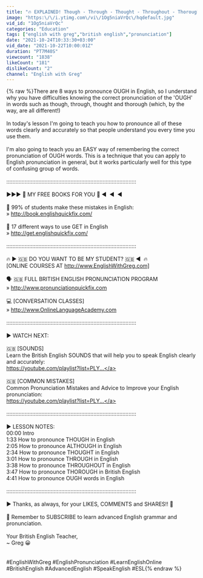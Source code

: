 ```yaml
---
title: "🔥 EXPLAINED! Though - Through - Thought - Throughout - Thorough | British English Pronunciation"
image: "https:\/\/i.ytimg.com\/vi\/1Og5niaVrQc\/hqdefault.jpg"
vid_id: "1Og5niaVrQc"
categories: "Education"
tags: ["english with greg","british english","pronunciation"]
date: "2021-10-24T10:33:30+03:00"
vid_date: "2021-10-22T10:00:01Z"
duration: "PT7M40S"
viewcount: "1838"
likeCount: "181"
dislikeCount: "2"
channel: "English with Greg"
---
```

{% raw %}There are 8 ways to pronounce OUGH in English, so I understand why you have difficulties knowing the correct pronunciation of the 'OUGH' in words such as though, through, thought and thorough (which, by the way, are all different!)<br /><br />In today's lesson I'm going to teach you how to pronounce all of these words clearly and accurately so that people understand you every time you use them.<br /><br />I'm also going to teach you an EASY way of remembering the correct pronunciation of OUGH words. This is a technique that you can apply to English pronunciation in general, but it works particularly well for this type of confusing group of words.<br /><br />:::::::::::::::::::::::::::::::::::::::::::::::::::::::::::::::::::::::::::::::::::::<br /><br /> ►►► 🎁 MY FREE BOOKS FOR YOU 🙏 ◀ ︎ ◀ ︎ ◀ ︎<br /><br />📘 99% of students make these mistakes in English:<br />» <a rel="nofollow" target="blank" href="http://book.englishquickfix.com/">http://book.englishquickfix.com/</a><br /><br />📕 17 different ways to use GET in English<br />» <a rel="nofollow" target="blank" href="http://get.englishquickfix.com/">http://get.englishquickfix.com/</a><br /><br />:::::::::::::::::::::::::::::::::::::::::::::::::::::::::::::::::::::::::::::::::::::<br /><br /> 🔥 ► 🇬🇧 DO YOU WANT TO BE MY STUDENT? 🇬🇧 ◀ ︎ 🔥<br />[ONLINE COURSES AT <a rel="nofollow" target="blank" href="http://www.EnglishWithGreg.com]">http://www.EnglishWithGreg.com]</a><br /><br />🗣 🇬🇧 FULL BRITISH ENGLISH PRONUNCIATION PROGRAM<br />» <a rel="nofollow" target="blank" href="http://www.pronunciationquickfix.com">http://www.pronunciationquickfix.com</a><br /><br />💻 [CONVERSATION CLASSES] <br />» <a rel="nofollow" target="blank" href="http://www.OnlineLanguageAcademy.com">http://www.OnlineLanguageAcademy.com</a><br /><br />:::::::::::::::::::::::::::::::::::::::::::::::::::::::::::::::::::::::::::::::::::::<br /><br />►  WATCH NEXT:<br /><br />🇬🇧 [SOUNDS]<br />Learn the British English SOUNDS that will help you to speak English clearly and accurately:<br /><a rel="nofollow" target="blank" href="https://youtube.com/playlist?list=PLY...">https://youtube.com/playlist?list=PLY...</a><br /><br />🇬🇧  [COMMON MISTAKES]<br />Common Pronunciation Mistakes and Advice to Improve your English pronunciation:<br /><a rel="nofollow" target="blank" href="https://youtube.com/playlist?list=PLY...">https://youtube.com/playlist?list=PLY...</a><br /><br />:::::::::::::::::::::::::::::::::::::::::::::::::::::::::::::::::::::::::::::::::::::<br /><br />► LESSON NOTES: <br />00:00 Intro<br />1:33 How to pronounce THOUGH in English<br />2:05 How to pronounce ALTHOUGH in English<br />2:34 How to pronounce THOUGHT in English<br />3:01 How to pronounce THROUGH in English<br />3:38 How to pronounce THROUGHOUT in English<br />3:47 How to pronounce THOROUGH in British English<br />4:41 How to pronounce OUGH words in English<br /><br />:::::::::::::::::::::::::::::::::::::::::::::::::::::::::::::::::::::::::::::::::::::<br /><br />► Thanks, as always, for your LIKES, COMMENTS and SHARES!! 🙏 <br /><br />🔴 Remember to SUBSCRIBE to learn advanced English grammar and pronunciation.<br /><br />Your British English Teacher,<br />~ Greg 😀<br /><br /><br />#EnglishWithGreg #EnglishPronunciation #LearnEnglishOnline #BritishEnglish #AdvancedEnglish #SpeakEnglish #ESL{% endraw %}

